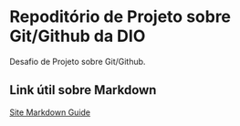 # Repoditório de Projeto sobre Git/Github da DIO

Desafio de Projeto sobre Git/Github.

## Link útil sobre Markdown

[Site Markdown Guide](https://www.markdownguide.org/)

